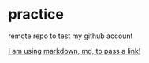 # practice
remote repo to test my github account

[I am using markdown, md, to pass a link!](http://www.qcc.cuny.edu)
